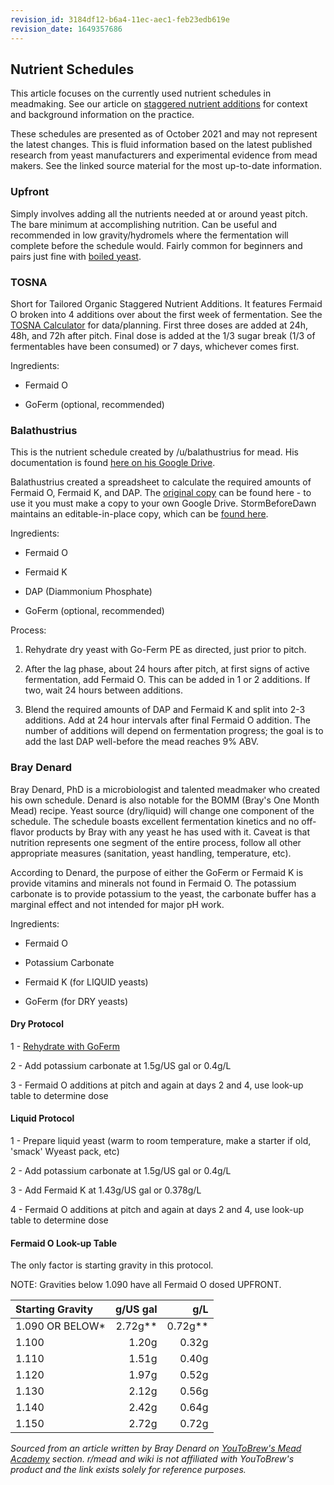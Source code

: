 ```yaml
---
revision_id: 3184df12-b6a4-11ec-aec1-feb23edb619e
revision_date: 1649357686
---
```


## Nutrient Schedules

This article focuses on the currently used nutrient schedules in meadmaking. See our article on [staggered nutrient additions](//process/staggered_nutrient_additions) for context and background information on the practice.

These schedules are presented as of October 2021 and may not represent the latest changes. This is fluid information based on the latest published research from yeast manufacturers and experimental evidence from mead makers. See the linked source material for the most up-to-date information.

### Upfront

Simply involves adding all the nutrients needed at or around yeast pitch. The bare minimum at accomplishing nutrition. Can be useful and recommended in low gravity/hydromels where the fermentation will complete before the schedule would. Fairly common for beginners and pairs just fine with [boiled yeast](/ingredients/nutrients#wiki_using_boiled_bread_yeast_.28bby.29_as_a_fermaid_o_substitude).

### TOSNA

Short for Tailored Organic Staggered Nutrient Additions. It features Fermaid O broken into 4 additions over about the first week of fermentation. See the [TOSNA Calculator](https://www.meadmaderight.com/tosna-calculator) for data/planning. First three doses are added at 24h, 48h, and 72h after pitch. Final dose is added at the 1/3 sugar break (1/3 of fermentables have been consumed) or 7 days, whichever comes first.

Ingredients:

- Fermaid O

- GoFerm (optional, recommended)

### Balathustrius

This is the nutrient schedule created by /u/balathustrius for mead. His documentation is found [here on his Google Drive](https://docs.google.com/document/d/11pW-dC91OupCYKX-zld73ckg9ximXwxbmpLFOqv6JEk).

Balathustrius created a spreadsheet to calculate the required amounts of Fermaid O, Fermaid K, and DAP. The [original copy](https://docs.google.com/spreadsheets/d/1W8Pp52vFx9g-Uk7aq4WK66Kg_TI5nTrI32sBc5fGaPU/edit#gid=0) can be found here - to use it you must make a copy to your own Google Drive. StormBeforeDawn maintains an editable-in-place copy, which can be [found here](https://docs.google.com/spreadsheets/d/15VQe9BLk6TkLF5Fod7ghlRLIaRJJ07kQbPPMygu5Tyk/edit#gid=0).

Ingredients:

- Fermaid O

- Fermaid K

- DAP (Diammonium Phosphate)

- GoFerm (optional, recommended)

Process:

1. Rehydrate dry yeast with Go-Ferm PE as directed, just prior to pitch.

1. After the lag phase, about 24 hours after pitch, at first signs of active fermentation, add Fermaid O. This can be added in 1 or 2 additions. If two, wait 24 hours between additions.

1. Blend the required amounts of DAP and Fermaid K and split into 2-3 additions. Add at 24 hour intervals after final Fermaid O addition. The number of additions will depend on fermentation progress; the goal is to add the last DAP well-before the mead reaches 9% ABV.

### Bray Denard

Bray Denard, PhD is a microbiologist and talented meadmaker who created his own schedule. Denard is also notable for the BOMM (Bray's One Month Mead) recipe. Yeast source (dry/liquid) will change one component of the schedule. The schedule boasts excellent fermentation kinetics and no off-flavor products by Bray with any yeast he has used with it. Caveat is that nutrition represents one segment of the entire process, follow all other appropriate measures (sanitation, yeast handling, temperature, etc).

According to Denard, the purpose of either the GoFerm or Fermaid K is provide vitamins and minerals not found in Fermaid O. The potassium carbonate is to provide potassium to the yeast, the carbonate buffer has a marginal effect and not intended for major pH work.

Ingredients:

- Fermaid O

- Potassium Carbonate

- Fermaid K (for LIQUID yeasts)

- GoFerm (for DRY yeasts)


#### Dry Protocol

1 - [Rehydrate with GoFerm](//process/rehydration#wiki_process.3A_rehydration_with_go-ferm.2C_attemperation.2C_and_pitching)

2 - Add potassium carbonate at 1.5g/US gal or 0.4g/L

3 - Fermaid O additions at pitch and again at days 2 and 4, use look-up table to determine dose

#### Liquid Protocol

1 - Prepare liquid yeast (warm to room temperature, make a starter if old, 'smack' Wyeast pack, etc)

2 - Add potassium carbonate at 1.5g/US gal or 0.4g/L

3 - Add Fermaid K at 1.43g/US gal or 0.378g/L

4 - Fermaid O additions at pitch and again at days 2 and 4, use look-up table to determine dose

#### Fermaid O Look-up Table

The only factor is starting gravity in this protocol.

NOTE: Gravities below 1.090 have all Fermaid O dosed UPFRONT.

| Starting Gravity | g/US gal | g/L     |
| :---             | ---:     | ---:    |
| 1.090 OR BELOW*  | 2.72g**  | 0.72g** |
| 1.100            | 1.20g    | 0.32g   |
| 1.110            | 1.51g    | 0.40g   |
| 1.120            | 1.97g    | 0.52g   |
| 1.130            | 2.12g    | 0.56g   |
| 1.140            | 2.42g    | 0.64g   |
| 1.150            | 2.72g    | 0.72g   |

*Sourced from an article written by Bray Denard on [YouToBrew's Mead Academy](https://www.youtobrew.com/mead-university/staggered-nutrient-addition) section. r/mead and wiki is not affiliated with YouToBrew's product and the link exists solely for reference purposes.*